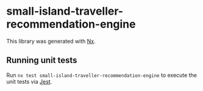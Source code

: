 # small-island-traveller-recommendation-engine

This library was generated with [Nx](https://nx.dev).

## Running unit tests

Run `nx test small-island-traveller-recommendation-engine` to execute the unit tests via [Jest](https://jestjs.io).
